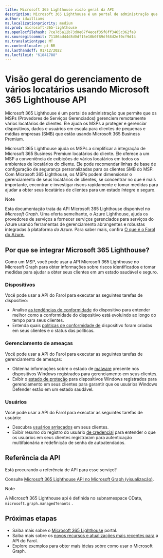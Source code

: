 ```yaml
---
title: Microsoft 365 Lighthouse visão geral da API
description: Microsoft 365 Lighthouse é um portal de administração que ajuda os MSPs (Provedores de Serviços Gerenciados) a proteger e gerenciar dispositivos, dados e usuários em escala para clientes de pequenas e médias empresas (SMB) que estão usando o Microsoft 365 Business Premium.
author: idwilliams
ms.localizationpriority: medium
ms.prod: microsoft-365-lighthouse
ms.openlocfilehash: 7ce7d5a12b73d0e67f4ecef35f6ff3465c362fa8
ms.sourcegitcommit: 71186ad44d8d0df15e10b0f89df68d2ef0cf9d14
ms.translationtype: MT
ms.contentlocale: pt-BR
ms.lasthandoff: 01/12/2022
ms.locfileid: "61841788"
---
```

# <a name="overview-for-multi-tenant-management-using-the-microsoft-365-lighthouse-api"></a>Visão geral do gerenciamento de vários locatários usando Microsoft 365 Lighthouse API

Microsoft 365 Lighthouse é um portal de administração que permite que os MSPs (Provedores de Serviços Gerenciados) gerenciem remotamente vários locatários de clientes. Ele ajuda os MSPs a proteger e gerenciar dispositivos, dados e usuários em escala para clientes de pequenas e médias empresas (SMB) que estão usando Microsoft 365 Business Premium.

Microsoft 365 Lighthouse ajuda os MSPs a simplificar a integração de Microsoft 365 Business Premium locatários do cliente. Ele oferece a um MSP a conveniência de exibições de vários locatários em todos os ambientes de locatários do cliente. Ele pode recomendar linhas de base de configuração de segurança personalizadas para os clientes SMB do MSP. Com Microsoft 365 Lighthouse, os MSPs podem dimensionar o gerenciamento de seus locatários de clientes, se concentrar no que é mais importante, encontrar e investigar riscos rapidamente e tomar medidas para ajudar a obter seus locatários de clientes para um estado íntegre e seguro.

> [!NOTE]  
> Esta documentação trata da API Microsoft 365 Lighthouse disponível no _Microsoft Graph_. Uma oferta semelhante, o Azure Lighthouse, ajuda os provedores de serviços a fornecer serviços gerenciados para serviços do Azure usando ferramentas de gerenciamento abrangentes e robustas integradas à plataforma _do Azure._ Para saber mais, confira [O que é o Farol do Azure.](/azure/lighthouse/overview)

## <a name="why-integrate-with-microsoft-365-lighthouse"></a>Por que se integrar Microsoft 365 Lighthouse?

Como um MSP, você pode usar a API Microsoft 365 Lighthouse no Microsoft Graph para obter informações sobre riscos identificados e tomar medidas para ajudar a obter seus clientes em um estado saudável e seguro.

### <a name="devices"></a>Dispositivos

Você pode usar a API do Farol para executar as seguintes tarefas de dispositivo:

- Analise [as tendências de conformidade](/graph/api/resources/managedtenants-manageddevicecompliancetrend?view=graph-rest-beta&preserve-view=true) do dispositivo para entender melhor como a conformidade do dispositivo está evoluindo ao longo do tempo para seus clientes.
- Entenda quais [políticas de conformidade de](/graph/api/resources/managedtenants-manageddevicecompliance) dispositivo foram criadas em seus clientes e o status das políticas.

### <a name="threat-management"></a>Gerenciamento de ameaças

Você pode usar a API do Farol para executar as seguintes tarefas de gerenciamento de ameaças:

- Obtenha informações sobre o estado de [malware](/graph/api/resources/managedtenants-windowsdevicemalwarestate) presente nos dispositivos Windows registrados para gerenciamento em seus clientes.
- Exibir o [estado de proteção](/graph/api/resources/managedtenants-windowsprotectionstate?view=graph-rest-beta&preserve-view=true) para dispositivos Windows registrados para gerenciamento em seus clientes para garantir que os usuários Windows Defender estão em um estado saudável.

### <a name="users"></a>Usuários

Você pode usar a API do Farol para executar as seguintes tarefas de usuário:

- Descubra [usuários arriscados](/graph/api/resources/managedtenants-riskyuser?view=graph-rest-beta&preserve-view=true) em seus clientes.
- Exibir resumo do registro do usuário [de credencial](/graph/api/resources/managedtenants-credentialuserregistrationssummary?view=graph-rest-beta&preserve-view=true) para entender o que os usuários em seus clientes registraram para autenticação multifaionária e redefinição de senha de autoatendados.

## <a name="api-reference"></a>Referência da API

Está procurando a referência de API para esse serviço?

Consulte [Microsoft 365 Lighthouse API no Microsoft Graph (visualização)](/graph/api/resources/managedtenants-managedtenant?view=graph-rest-beta&preserve-view=true).

> [!NOTE]
> A Microsoft 365 Lighthouse api é definida no subnamespace OData, `microsoft.graph.managedTenants` .


## <a name="next-steps"></a>Próximas etapas

- Saiba mais sobre o [Microsoft 365 Lighthouse](/microsoft-365/lighthouse/m365-lighthouse-overview?view=o365-worldwide&preserve-view=true) portal.
- Saiba mais sobre os [novos recursos e atualizações mais recentes para](/graph/whats-new-overview) a API do Farol.
- Explore [exemplos](https://developer.microsoft.com/graph/graph/examples) para obter mais ideias sobre como usar o Microsoft Graph.
